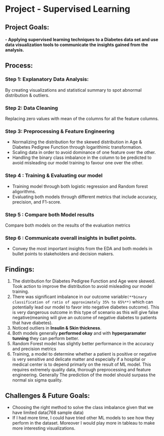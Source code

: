 # Project - Supervised Learning

## Project Goals:
#### - Applying supervised learning techniques to a Diabetes data set and use data visualization tools to communicate the insights gained from the analysis.

## Process:
### Step 1: Explanatory Data Analysis:
By creating visualizations and statistical summary  to spot abnormal distribution & outliers.
### Step 2: Data Cleaning 
Replacing zero values with mean of the columns for all the feature columns.
### Step 3:  Preprocessing & Feature Engineering
- Normalizing the distribution for the skewed distribution in Age &  Diabetes Pedigree Function through logarithimic transformation.
- Scaling data in order to avoid dominance of one feature over the other.
- Handling the binary class imbalance in the column to be predicted to avoid misleading our model training to favour one over the other.
### Step 4 : Training & Evaluating our model
- Training model through both logistic regression and Random forest aligorithms.
- Evaluating both models through different metrics that include accuracy, precision, and F1-score.
### Step 5 : Compare both Model results
Compare both models on the results of the evaluation metrics
### Step 6 : Communicate overall insights in bullet points.
- Convey the most important insights from the EDA and both models in bullet points  to stakeholders and decision makers.

## Findings:
1. The distribution for Diabetes Pedigree Function and Age were skewed. Took action to improve the distribution to avoid misleading our model training.
2. There was significant imbalance in our outcome variable`(**binary classification of ratio of approximately 35% to 65%**)` which can potentially lead our model to favor into negative diabetes outcome). This is very dangerous outcome in this type of scenario as this will give false negative(meaning will give an outcome of negative diabetes to patients that have diabetes).
3. Noticed outliers in **Insulin & Skin thickness**.
4. Both models generally **performed okay**  and with **hyperparamater tunning** they can perform better.
5. Random Forest model has slightly better performance in the accuracy and precision metrics
6. Training, a model to determine whether a patient is positive or negative is very sensitive and delicate matter  and especially if a hospital or medical center is to depend primarly on the result of ML model. This requires extremely quality data, thorough preprocessing and feature engineering. Generally The prediction of the model should surpass the normal six sigma quality.

## Challenges & Future Goals:
- Choosing the right method to solve the class imbalance given that we have limited data(768 sample data)
- If I had more time, I could have tried  other ML models to see how they perform in the dataset. Moreover I would play more in tableau to make more interesting visualizations.
